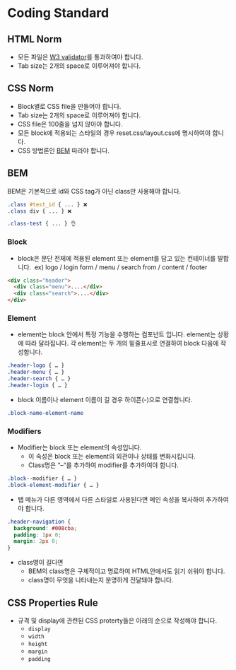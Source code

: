 # Coding Standard

## HTML Norm

- 모든 파일은 [W3 validator](https://validator.w3.org/)를 통과하여야 합니다.
- Tab size는 2개의 space로 이루어져야 합니다.

## CSS Norm

- Block별로 CSS file을 만들어야 합니다.
- Tab size는 2개의 space로 이루어져야 합니다.
- CSS file은 100줄을 넘지 않아야 합니다.
- 모든 block에 적용되는 스타일의 경우 reset.css/layout.css에 명시하여야 합니다.
- CSS 방법론인 [BEM](#bem) 따라야 합니다.

## BEM

BEM은 기본적으로 id와 CSS tag가 아닌 class만 사용해야 합니다.

```css
.class #test_id { ... } ❌
.class div { ... } ❌

.class-test { ... } 👌
```

### Block

- block은 문단 전체에 적용된 element 또는 element를 담고 있는 컨테이너를 말합니다.
  &nbsp;ex) logo / login form / menu / search from / content / footer

```html
<div class="header">
  <div class="menu">....</div>
  <div class="search">....</div>
</div>
```

### Element

- element는 block 안에서 특정 기능을 수행하는 컴포넌트 입니다. element는 상황에 따라 달라집니다. 각 element는 두 개의 밑줄표시로 연결하여 block 다음에 작성합니다.

```css
.header-logo { … }
.header-menu { … }
.header-search { … }
.header-login { … }
```

- block 이름이나 element 이름이 길 경우 하이픈(-)으로 연결합니다.

```css
.block-name-element-name
```

### Modifiers

- Modifier는 block 또는 element의 속성입니다.
  - 이 속성은 block 또는 element의 외관이나 상태를 변화시킵니다.
  - Class명은 “–“를 추가하여 modifier를 추가하여야 합니다.

```css
.block‐‐modifier { … }
.block-element-modifier { … }
```

- 탭 메뉴가 다른 영역에서 다른 스타일로 사용된다면 메인 속성을 복사하여 추가하여야 합니다.

```css
.header-navigation {
  background: #008cba;
  padding: 1px 0;
  margin: 2px 0;
}
```

- class명이 길다면
  - BEM의 class명은 구체적이고 명료하여 HTML안에서도 읽기 쉬워야 합니다.
  - class명이 무엇을 나타내는지 분명하게 전달돼야 합니다.

## CSS Properties Rule

- 규격 및 display에 관련된 CSS proterty들은 아래의 순으로 작성해야 합니다.
  - `display`
  - `width`
  - `height`
  - `margin`
  - `padding`
